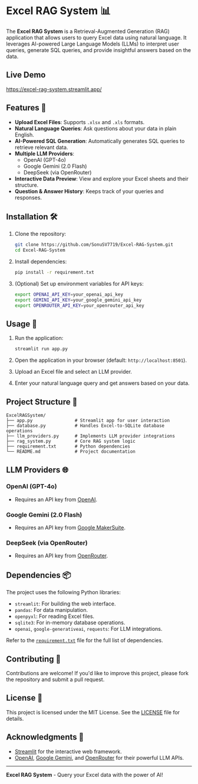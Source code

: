 # Excel RAG System 📊

The **Excel RAG System** is a Retrieval-Augmented Generation (RAG) application that allows users to query Excel data using natural language. It leverages AI-powered Large Language Models (LLMs) to interpret user queries, generate SQL queries, and provide insightful answers based on the data.

## Live Demo

https://excel-rag-system.streamlit.app/

## Features 🚀

- **Upload Excel Files**: Supports `.xlsx` and `.xls` formats.
- **Natural Language Queries**: Ask questions about your data in plain English.
- **AI-Powered SQL Generation**: Automatically generates SQL queries to retrieve relevant data.
- **Multiple LLM Providers**:
  - OpenAI (GPT-4o)
  - Google Gemini (2.0 Flash)
  - DeepSeek (via OpenRouter)
- **Interactive Data Preview**: View and explore your Excel sheets and their structure.
- **Question & Answer History**: Keeps track of your queries and responses.

## Installation 🛠️

1. Clone the repository:
   ```bash
   git clone https://github.com/SonuSV7719/Excel-RAG-System.git
   cd Excel-RAG-System
   ```

2. Install dependencies:
   ```bash
   pip install -r requirement.txt
   ```

3. (Optional) Set up environment variables for API keys:
   ```bash
   export OPENAI_API_KEY=your_openai_api_key
   export GEMINI_API_KEY=your_google_gemini_api_key
   export OPENROUTER_API_KEY=your_openrouter_api_key
   ```

## Usage 📖

1. Run the application:
   ```bash
   streamlit run app.py
   ```

2. Open the application in your browser (default: `http://localhost:8501`).

3. Upload an Excel file and select an LLM provider.

4. Enter your natural language query and get answers based on your data.

## Project Structure 📂

```
ExcelRAGSystem/
├── app.py                # Streamlit app for user interaction
├── database.py           # Handles Excel-to-SQLite database operations
├── llm_providers.py      # Implements LLM provider integrations
├── rag_system.py         # Core RAG system logic
├── requirement.txt       # Python dependencies
└── README.md             # Project documentation
```

## LLM Providers 🌐

### OpenAI (GPT-4o)
- Requires an API key from [OpenAI](https://platform.openai.com/).

### Google Gemini (2.0 Flash)
- Requires an API key from [Google MakerSuite](https://makersuite.google.com/).

### DeepSeek (via OpenRouter)
- Requires an API key from [OpenRouter](https://openrouter.ai/).

## Dependencies 📦

The project uses the following Python libraries:
- `streamlit`: For building the web interface.
- `pandas`: For data manipulation.
- `openpyxl`: For reading Excel files.
- `sqlite3`: For in-memory database operations.
- `openai`, `google-generativeai`, `requests`: For LLM integrations.

Refer to the [`requirement.txt`](requirement.txt) file for the full list of dependencies.

## Contributing 🤝

Contributions are welcome! If you'd like to improve this project, please fork the repository and submit a pull request.

## License 📜

This project is licensed under the MIT License. See the [LICENSE](LICENSE) file for details.

## Acknowledgments 🙏

- [Streamlit](https://streamlit.io/) for the interactive web framework.
- [OpenAI](https://openai.com/), [Google Gemini](https://makersuite.google.com/), and [OpenRouter](https://openrouter.ai/) for their powerful LLM APIs.

---

**Excel RAG System** - Query your Excel data with the power of AI!
